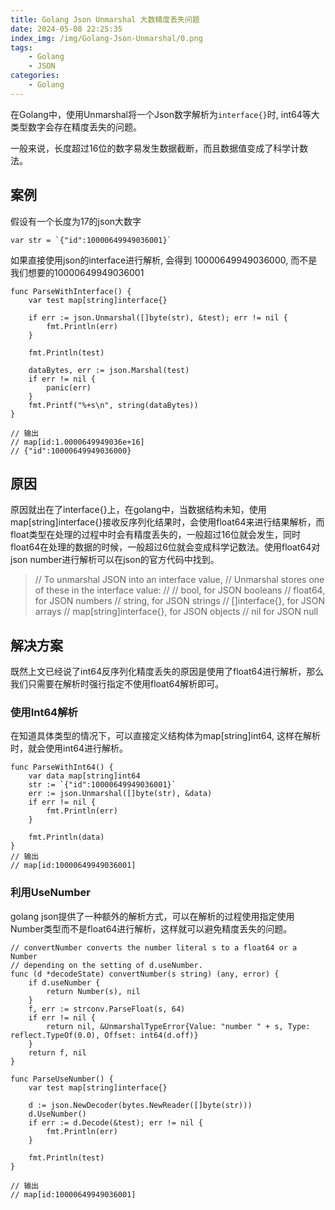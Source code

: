 ```yaml
---
title: Golang Json Unmarshal 大数精度丢失问题
date: 2024-05-08 22:25:35
index_img: /img/Golang-Json-Unmarshal/0.png
tags:
    - Golang
    - JSON
categories:
    - Golang
---
```


在Golang中，使用Unmarshal将一个Json数字解析为```interface{}```时, int64等大类型数字会存在精度丢失的问题。    

一般来说，长度超过16位的数字易发生数据截断，而且数据值变成了科学计数法。

<!-- more -->   

## 案例

假设有一个长度为17的json大数字
```golang
var str = `{"id":10000649949036001}`
``` 

如果直接使用json的interface进行解析, 会得到 10000649949036000, 而不是我们想要的10000649949036001 

```golang
func ParseWithInterface() {
	var test map[string]interface{}

	if err := json.Unmarshal([]byte(str), &test); err != nil {
		fmt.Println(err)
	}

	fmt.Println(test)

	dataBytes, err := json.Marshal(test)
	if err != nil {
		panic(err)
	}
	fmt.Printf("%+s\n", string(dataBytes))
}

// 输出
// map[id:1.0000649949036e+16]
// {"id":10000649949036000}  

```
## 原因  

原因就出在了interface{}上，在golang中，当数据结构未知，使用map[string]interface{}接收反序列化结果时，会使用float64来进行结果解析，而float类型在处理的过程中时会有精度丢失的，一般超过16位就会发生，同时float64在处理的数据的时候，一般超过6位就会变成科学记数法。使用float64对json number进行解析可以在json的官方代码中找到。

>
> // To unmarshal JSON into an interface value,
> // Unmarshal stores one of these in the interface value:
> //
> //	bool, for JSON booleans
> //	float64, for JSON numbers
> //	string, for JSON strings
> //	[]interface{}, for JSON arrays
> //	map[string]interface{}, for JSON objects
> //	nil for JSON null
>

## 解决方案

既然上文已经说了int64反序列化精度丢失的原因是使用了float64进行解析，那么我们只需要在解析时强行指定不使用float64解析即可。

### 使用Int64解析
在知道具体类型的情况下，可以直接定义结构体为map[string]int64, 这样在解析时，就会使用int64进行解析。

```golang
func ParseWithInt64() {
	var data map[string]int64
	str := `{"id":10000649949036001}`
	err := json.Unmarshal([]byte(str), &data)
	if err != nil {
		fmt.Println(err)
	}

	fmt.Println(data)
}
// 输出
// map[id:10000649949036001]
```

### 利用UseNumber 
golang json提供了一种额外的解析方式，可以在解析的过程使用指定使用Number类型而不是float64进行解析，这样就可以避免精度丢失的问题。

```golang
// convertNumber converts the number literal s to a float64 or a Number
// depending on the setting of d.useNumber.
func (d *decodeState) convertNumber(s string) (any, error) {
	if d.useNumber {
		return Number(s), nil
	}
	f, err := strconv.ParseFloat(s, 64)
	if err != nil {
		return nil, &UnmarshalTypeError{Value: "number " + s, Type: reflect.TypeOf(0.0), Offset: int64(d.off)}
	}
	return f, nil
}
```

```golang
func ParseUseNumber() {
	var test map[string]interface{}

	d := json.NewDecoder(bytes.NewReader([]byte(str)))
	d.UseNumber()
	if err := d.Decode(&test); err != nil {
		fmt.Println(err)
	}

	fmt.Println(test)
}

// 输出
// map[id:10000649949036001]
```